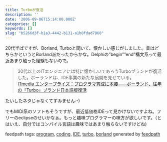 ```yaml
---
title: Turboが復活
description: ''
date: '2006-09-06T15:14:00.000Z'
categories: []
keywords: []
slug: "b5266d3f-b1a3-4442-b131-a1b8fdad7968"
---
```

20代半ばですが、Borland, Turboと聞いて、懐かしい感じがしました。昔はどちらかというとBorland派だったからかな。Delphiの”begin””end”構文系って最近あまり触った経験もないので。

> 30代以上のITエンジニアには特に懐かしいであろうTurboブランドが復活した。ボーランドは、IDE事業の新たな展開を見せている。  
> [ITmedia エンタープライズ：プログラマ育成に本腰――ボーランド、往年の「Turbo」ブランド日本語版復活](http://www.itmedia.co.jp/enterprise/articles/0609/06/news040.html)

たいしたネタじゃなくてすみません:-)  
  
でもMIDI系のソフトもそうですが、最近低価格IDEって見かけないですよね。フリーのeclipseのせいかなぁ。もっと趣味プログラマーの味方が欲しいです。（とはいえ、自分ではコンパイル言語は趣味ではあまり触らないですけどね)

feedpath tags: [program](http://feedpath.jp/search/index.csp?search_text=program), [coding](http://feedpath.jp/search/index.csp?search_text=coding), [IDE](http://feedpath.jp/search/index.csp?search_text=IDE), [turbo](http://feedpath.jp/search/index.csp?search_text=turbo), [borland](http://feedpath.jp/search/index.csp?search_text=borland) generated by [feedpath](http://feedpath.jp)